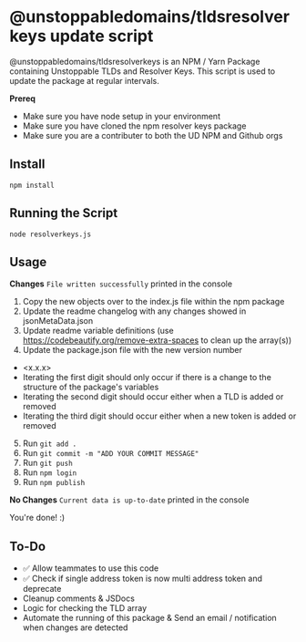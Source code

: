 # @unstoppabledomains/tldsresolverkeys update script

@unstoppabledomains/tldsresolverkeys is an NPM / Yarn Package containing Unstoppable TLDs and Resolver Keys. This script is used to update the package at regular intervals.

**Prereq**
- Make sure you have node setup in your environment
- Make sure you have cloned the npm resolver keys package
- Make sure you are a contributer to both the UD NPM and Github orgs

## Install
`npm install`

## Running the Script
`node resolverkeys.js`

## Usage  
**Changes**
`File written successfully` printed in the console

 1. Copy the new objects over to the index.js file within the npm package
 2. Update the readme changelog with any changes showed in jsonMetaData.json
 3. Update readme variable definitions (use https://codebeautify.org/remove-extra-spaces to clean up the array(s))
 4. Update the package.json file with the new version number
 - <x.x.x>
 - Iterating the first digit should only occur if there is a change to the structure of the package's variables
 - Iterating the second digit should occur either when a TLD is added or removed
 - Iterating the third digit should occur either when a new token is added or removed
 5. Run `git add .`
 6. Run `git commit -m "ADD YOUR COMMIT MESSAGE"`
 7. Run `git push`
 8. Run `npm login`
 9. Run `npm publish`

**No Changes**
`Current data is up-to-date` printed in the console

You're done! :)

## To-Do 
- ✅ Allow teammates to use this code
- ✅ Check if single address token is now multi address token and deprecate
- Cleanup comments & JSDocs 
- Logic for checking the TLD array
- Automate the running of this package & Send an email / notification when changes are detected